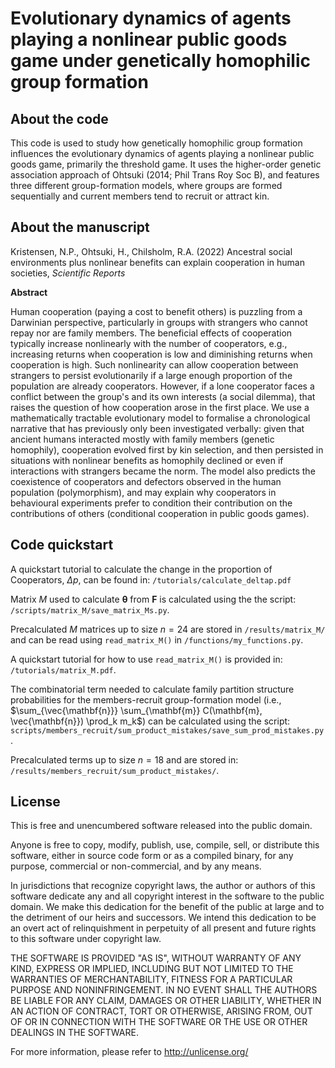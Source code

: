 # Evolutionary dynamics of agents playing a nonlinear public goods game under genetically homophilic group formation

## About the code

This code is used to study how genetically homophilic group formation influences the evolutionary dynamics of agents playing a nonlinear public goods game, primarily the threshold game. It uses the higher-order genetic association approach of Ohtsuki (2014; Phil Trans Roy Soc B), and features three different group-formation models, where groups are formed sequentially and current members tend to recruit or attract kin.

## About the manuscript

Kristensen, N.P., Ohtsuki, H., Chilsholm, R.A. (2022) Ancestral social environments plus nonlinear benefits can explain cooperation in human societies, *Scientific Reports*

**Abstract**

Human cooperation (paying a cost to benefit others) is puzzling from a Darwinian perspective,
particularly in groups with strangers who cannot repay nor are family members. The beneficial effects
of cooperation typically increase nonlinearly with the number of cooperators, e.g., increasing returns
when cooperation is low and diminishing returns when cooperation is high. Such nonlinearity can
allow cooperation between strangers to persist evolutionarily if a large enough proportion of the
population are already cooperators. However, if a lone cooperator faces a conflict between the group's
and its own interests (a social dilemma), that raises the question of how cooperation arose in the first
place. We use a mathematically tractable evolutionary model to formalise a chronological narrative
that has previously only been investigated verbally: given that ancient humans interacted mostly with
family members (genetic homophily), cooperation evolved first by kin selection, and then persisted
in situations with nonlinear benefits as homophily declined or even if interactions with strangers
became the norm. The model also predicts the coexistence of cooperators and defectors observed in
the human population (polymorphism), and may explain why cooperators in behavioural experiments
prefer to condition their contribution on the contributions of others (conditional cooperation in public
goods games).

## Code quickstart

A quickstart tutorial to calculate the change in the proportion of Cooperators, $\Delta p$, can be found in: `/tutorials/calculate_deltap.pdf`

Matrix $M$ used to calculate $\boldsymbol{\theta}$ from $\mathbf{F}$ is calculated using the the script:
`/scripts/matrix_M/save_matrix_Ms.py`.

Precalculated $M$ matrices up to size $n=24$ are stored in `/results/matrix_M/`
and can be read using `read_matrix_M()` in `/functions/my_functions.py`.

A quickstart tutorial for how to use `read_matrix_M()` is provided in:
`/tutorials/matrix_M.pdf`.

The combinatorial term needed to calculate family partition structure probabilities for the members-recruit
group-formation model (i.e., $\sum_{\vec{\mathbf{n}}} \sum_{\mathbf{m}} C(\mathbf{m}, \vec{\mathbf{n}}) \prod_k m_k$)
can be calculated using the script: 
`scripts/members_recruit/sum_product_mistakes/save_sum_prod_mistakes.py`.

Precalculated terms up to size $n=18$ and are stored in:
`/results/members_recruit/sum_product_mistakes/`.

## License

This is free and unencumbered software released into the public domain.

Anyone is free to copy, modify, publish, use, compile, sell, or distribute this software, either in source code form or as a compiled binary, for any purpose, commercial or non-commercial, and by any means.

In jurisdictions that recognize copyright laws, the author or authors of this software dedicate any and all copyright interest in the software to the public domain. We make this dedication for the benefit of the public at large and to the detriment of our heirs and successors. We intend this dedication to be an overt act of relinquishment in perpetuity of all present and future rights to this software under copyright law.

THE SOFTWARE IS PROVIDED "AS IS", WITHOUT WARRANTY OF ANY KIND, EXPRESS OR IMPLIED, INCLUDING BUT NOT LIMITED TO THE WARRANTIES OF MERCHANTABILITY, FITNESS FOR A PARTICULAR PURPOSE AND NONINFRINGEMENT. IN NO EVENT SHALL THE AUTHORS BE LIABLE FOR ANY CLAIM, DAMAGES OR OTHER LIABILITY, WHETHER IN AN ACTION OF CONTRACT, TORT OR OTHERWISE, ARISING FROM, OUT OF OR IN CONNECTION WITH THE SOFTWARE OR THE USE OR OTHER DEALINGS IN THE SOFTWARE.

For more information, please refer to <http://unlicense.org/>
